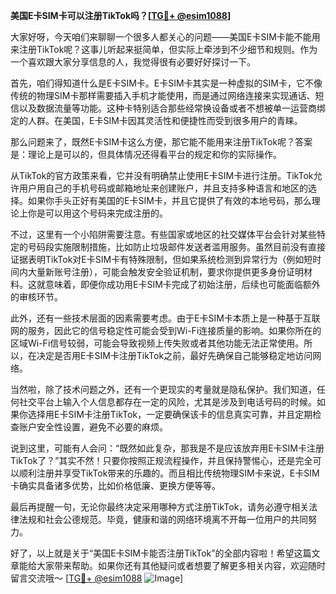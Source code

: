 **美国E卡SIM卡可以注册TikTok吗？[[TG💪+ @esim1088](https://t.me/s/esim1088)]**

大家好呀，今天咱们来聊聊一个很多人都关心的问题——美国E卡SIM卡能不能用来注册TikTok呢？这事儿听起来挺简单，但实际上牵涉到不少细节和规则。作为一个喜欢跟大家分享信息的人，我觉得很有必要好好探讨一下。

首先，咱们得知道什么是E卡SIM卡。E卡SIM卡其实是一种虚拟的SIM卡，它不像传统的物理SIM卡那样需要插入手机才能使用，而是通过网络连接来实现通话、短信以及数据流量等功能。这种卡特别适合那些经常换设备或者不想被单一运营商绑定的人群。在美国，E卡SIM卡因其灵活性和便捷性而受到很多用户的青睐。

那么问题来了，既然E卡SIM卡这么方便，那它能不能用来注册TikTok呢？答案是：理论上是可以的，但具体情况还得看平台的规定和你的实际操作。

从TikTok的官方政策来看，它并没有明确禁止使用E卡SIM卡进行注册。TikTok允许用户用自己的手机号码或邮箱地址来创建账户，并且支持多种语言和地区的选择。如果你手头正好有美国的E卡SIM卡，并且它提供了有效的本地号码，那么理论上你是可以用这个号码来完成注册的。

不过，这里有一个小陷阱需要注意。有些国家或地区的社交媒体平台会针对某些特定的号码段实施限制措施，比如防止垃圾邮件发送者滥用服务。虽然目前没有直接证据表明TikTok对E卡SIM卡有特殊限制，但如果系统检测到异常行为（例如短时间内大量新账号注册），可能会触发安全验证机制，要求你提供更多身份证明材料。这就意味着，即便你成功用E卡SIM卡完成了初始注册，后续也可能面临额外的审核环节。

此外，还有一些技术层面的因素需要考虑。由于E卡SIM卡本质上是一种基于互联网的服务，因此它的信号稳定性可能会受到Wi-Fi连接质量的影响。如果你所在的区域Wi-Fi信号较弱，可能会导致视频上传失败或者其他功能无法正常使用。所以，在决定是否用E卡SIM卡注册TikTok之前，最好先确保自己能够稳定地访问网络。

当然啦，除了技术问题之外，还有一个更现实的考量就是隐私保护。我们知道，任何社交平台上输入个人信息都存在一定的风险，尤其是涉及到电话号码的时候。如果你选择用E卡SIM卡注册TikTok，一定要确保该卡的信息真实可靠，并且定期检查账户安全性设置，避免不必要的麻烦。

说到这里，可能有人会问：“既然如此复杂，那我是不是应该放弃用E卡SIM卡注册TikTok了？”其实不然！只要你按照正规流程操作，并且保持警惕心，还是完全可以顺利注册并享受TikTok带来的乐趣的。而且相比传统物理SIM卡来说，E卡SIM卡确实具备诸多优势，比如价格低廉、更换方便等等。

最后再提醒一句，无论你最终决定采用哪种方式注册TikTok，请务必遵守相关法律法规和社会公德规范。毕竟，健康和谐的网络环境离不开每一位用户的共同努力。

好了，以上就是关于“美国E卡SIM卡能否注册TikTok”的全部内容啦！希望这篇文章能给大家带来帮助。如果你还有其他疑问或者想要了解更多相关内容，欢迎随时留言交流哦～ [[TG💪+ @esim1088](https://t.me/s/esim1088) ![Image](https://i.postimg.cc/4NQfJmqS/Snipaste-2025-05-13-00-14-12.png)]